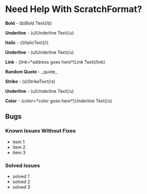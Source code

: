 # Need Help With ScratchFormat?
**Bold** - (b)Bold Text(/b)

**Underline** - (u)Underline Text(/u)

**Italic** - (i)ItalicText(/i)

**Underline** - (u)Underline Text(/u)

**Link** - (link=\*address goes here*)Link Text(/link)

**Random Quote** - \_quote_

**Strike** - (s)StrikeText(/s)

**Underline** - (u)Underline Text(/u)

**Color** - (color=\*color goes here*)Underline Text(/u)

## Bugs
### Known Issues Without Fixes

 - item 1
 - item 2
 - item 3
### Solved Issues
 - solved 1
 - solved 2
 - solved 3
